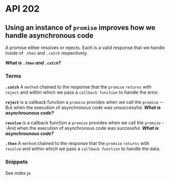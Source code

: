 # API 202

## Using an instance of `promise` improves how we handle asynchronous code

A promise either resolves or rejects. Each is a valid response that we handle inside of `.then` and `.catch` respectively.
 
 ***What is `.then` and `.catch`?***

### Terms 
**`.catch`**
A `method` chained to the response that the `promise` `returns` with `reject` and within which we pass a `callback function` to handle the error.


**`reject`**
is a callback function a `promise` provides when we call the `promise` --But when the execution of asynchronous code was unsuccessful.
***What is asynchrounous code?***


**`resolve`**
is a callback function a `promise` provides when we call the `promise` --And when the execution of asynchronous code was successful.
***What is asynchrounous code?***


**`.then`**
A `method` chained to the response that the `promise` `returns` with `resolve` and within which we pass a `callback function` to handle the data.

### Snippets 
See index.js